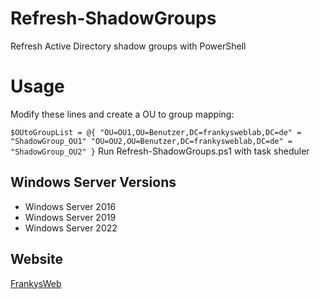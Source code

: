 # Refresh-ShadowGroups
 Refresh Active Directory shadow groups with PowerShell
 
# Usage
 Modify these lines and create a OU to group mapping:
 
 ``
 $OUtoGroupList = @{
    "OU=OU1,OU=Benutzer,DC=frankysweblab,DC=de" = "ShadowGroup_OU1"
    "OU=OU2,OU=Benutzer,DC=frankysweblab,DC=de" = "ShadowGroup_OU2"
 }
 `` 
 Run Refresh-ShadowGroups.ps1 with task sheduler

## Windows Server Versions
 - Windows Server 2016
 - Windows Server 2019
 - Windows Server 2022

## Website
 [FrankysWeb](https://www.frankysweb.de/)
